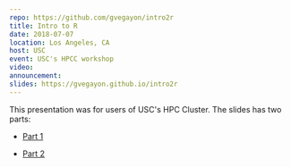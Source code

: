 ```yaml
---
repo: https://github.com/gvegayon/intro2r
title: Intro to R
date: 2018-07-07
location: Los Angeles, CA
host: USC
event: USC's HPCC workshop
video:
announcement:
slides: https://gvegayon.github.io/intro2r
---
```


This presentation was for users of USC's HPC Cluster. The slides has two parts:

- [Part 1](https://gvegayon.github.io/intro2r)

- [Part 2](https://gvegayon.github.io/intro2r/objects.html)

